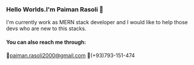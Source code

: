 ### Hello Worlds.I'm Paiman Rasoli 👋
I'm currently work as MERN stack developer and I would like to help those devs who are new to
this stacks.
#### You can also reach me through:
📧paiman.rasoli2000@gmail.com
📱(+93)793-151-474
